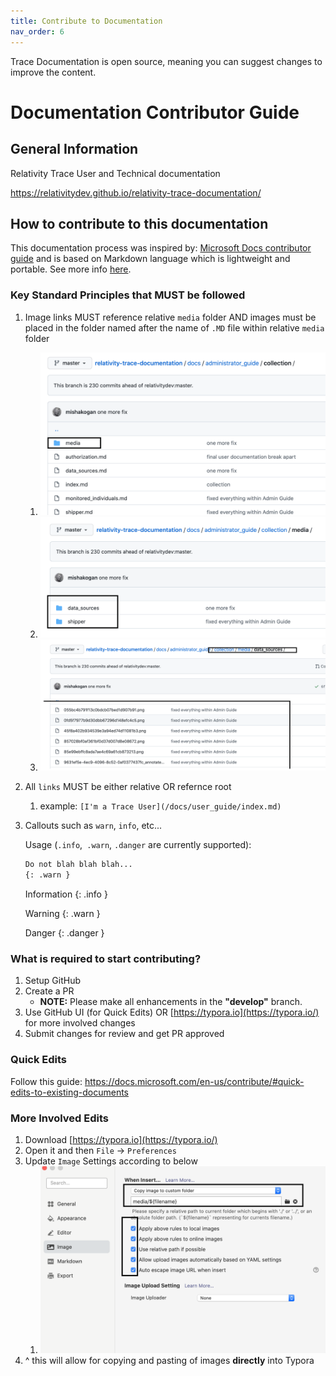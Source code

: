 ```yaml
---
title: Contribute to Documentation
nav_order: 6
---
```

Trace Documentation is open source, meaning you can suggest changes to improve the content.

# Documentation Contributor Guide
## General Information

Relativity Trace User and Technical documentation

https://relativitydev.github.io/relativity-trace-documentation/

## How to contribute to this documentation

This documentation process was inspired by: [Microsoft Docs contributor guide](https://docs.microsoft.com/en-us/contribute/) and is based on Markdown language which is lightweight and portable. See more info [here](https://docs.microsoft.com/en-us/contribute/how-to-write-use-markdown).

### Key Standard Principles that MUST be followed

1. Image links MUST reference relative `media` folder AND images must be placed in the folder named after the name of `.MD` file  within relative `media` folder

   1. ![image-20210909153552766](media/README/image-20210909153552766.png)
   2. ![image-20210909153615643](media/README/image-20210909153615643.png)
   3. ![image-20210909153640922](media/README/image-20210909153640922.png)

2. All `links` MUST be either relative OR refernce root

   1. example: `[I'm a Trace User](/docs/user_guide/index.md)`

3. Callouts such as `warn`, `info`, etc...

   Usage (`.info`,` .warn`, `.danger` are currently supported):

   ```markdown
   Do not blah blah blah...
   {: .warn }
   ```
   
   Information
   {: .info }
   
   Warning
   {: .warn }

   Danger
   {: .danger }

   

### What is required to start contributing?

1. Setup GitHub
2. Create a PR
   - **NOTE:** Please make all enhancements in the **"develop"** branch.
3. Use GitHub UI (for Quick Edits) OR [https://typora.io](https://typora.io/) for more involved changes
4. Submit changes for review and get PR approved

### Quick Edits

Follow this guide: https://docs.microsoft.com/en-us/contribute/#quick-edits-to-existing-documents

### More Involved Edits

1. Download [https://typora.io](https://typora.io/)
2. Open it and then `File` -> `Preferences`
3. Update `Image` Settings according to below
   1. ![image-20210909150142204](media/README/image-20210909150142204.png)
4. ^ this will allow for copying and pasting of images **directly** into Typora
